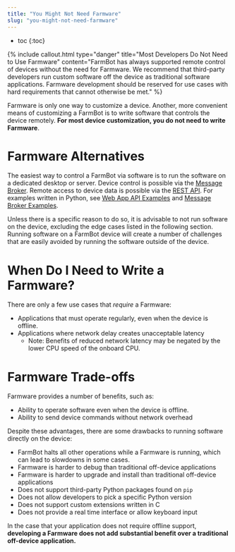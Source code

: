 ```yaml
---
title: "You Might Not Need Farmware"
slug: "you-might-not-need-farmware"
---
```


* toc
{:toc}


{% include callout.html type="danger" title="Most Developers Do Not Need to Use Farmware" content="FarmBot has always supported remote control of devices without the need for Farmware. We recommend that third-party developers run custom software off the device as traditional software applications. Farmware development should be reserved for use cases with hard requirements that cannot otherwise be met." %}

Farmware is only one way to customize a device. Another, more convenient means of customizing a FarmBot is to write software that controls the device remotely. **For most device customization, you do not need to write Farmware**.

# Farmware Alternatives

The easiest way to control a FarmBot via software is to run the software on a dedicated desktop or server. Device control is possible via the [Message Broker](/v7/Documentation/web-app/message-broker.md). Remote access to device data is possible via the [REST API](/v7/Documentation/web-app/rest-api.md). For examples written in Python, see [Web App API Examples](/v7/Python/web-app-api-examples.md) and [Message Broker Examples](/v7/Python/message-broker-examples.md).

Unless there is a specific reason to do so, it is advisable to not run software on the device, excluding the edge cases listed in the following section. Running software on a FarmBot device will create a number of challenges that are easily avoided by running the software outside of the device.

# When Do I Need to Write a Farmware?

There are only a few use cases that _require_ a Farmware:

 * Applications that must operate regularly, even when the device is offline.
 * Applications where network delay creates unacceptable latency
   * Note: Benefits of reduced network latency may be negated by the lower CPU speed of the onboard CPU.

# Farmware Trade-offs

Farmware provides a number of benefits, such as:

 * Ability to operate software even when the device is offline.
 * Ability to send device commands without network overhead

Despite these advantages, there are some drawbacks to running software directly on the device:

 * FarmBot halts all other operations while a Farmware is running, which can lead to slowdowns in some cases.
 * Farmware is harder to debug than traditional off-device applications
 * Farmware is harder to upgrade and install than traditional off-device applications
 * Does not support third-party Python packages found on `pip`
 * Does not allow developers to pick a specific Python version
 * Does not support custom extensions written in C
 * Does not provide a real time interface or allow keyboard input

In the case that your application does not require offline support, **developing a Farmware does not add substantial benefit over a traditional off-device application.**
